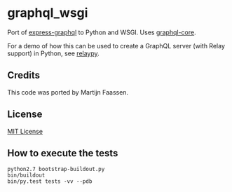 # graphql_wsgi

Port of [express-graphql](https://github.com/graphql/express-graphql)
to Python and WSGI. Uses
[graphql-core](https://github.com/graphql-python/graphql-core).

For a demo of how this can be used to create a GraphQL server (with Relay
support) in Python, see [relaypy](https://github.com/faassen/relaypy).

## Credits

This code was ported by Martijn Faassen.

## License

[MIT License](https://github.com/faassen/graphql_wsgi/blob/master/LICENSE)

## How to execute the tests

    python2.7 bootstrap-buildout.py
    bin/buildout
    bin/py.test tests -vv --pdb
